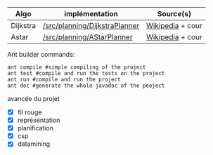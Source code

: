 | Algo | implémentation | Source(s) |
| --- | --- | --- |
| Dijkstra | [/src/planning/DijkstraPlanner](https://github.com/b3rt1ng/Aide-la-d-cision/blob/master/src/planning/DijkstraPlanner.java) | [Wikipedia](https://en.wikipedia.org/wiki/Dijkstra%27s_algorithm) + cour |
| Astar | [/src/planning/AStarPlanner](https://github.com/b3rt1ng/Aide-la-d-cision/blob/master/src/planning/AStarPlanner.java) |  [Wikipedia](https://en.wikipedia.org/wiki/A*_search_algorithm) + cour |  

Ant builder commands:
```
ant compile #simple compiling of the project
ant test #compile and run the tests on the project
ant run #compile and run the project
ant doc #generate the whole javadoc of the peoject
```
avancée du projet
- [x] fil rouge
- [x] représentation
- [x] planification
- [x] csp
- [x] datamining
